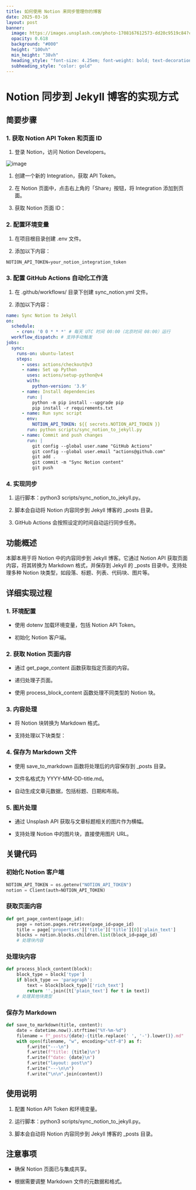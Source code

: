 ```yaml
---
title: 如何使用 Notion 来同步管理你的博客
date: 2025-03-16
layout: post
banner:
  image: https://images.unsplash.com/photo-1708167612573-dd20c9519c84?crop=entropy&cs=tinysrgb&fit=max&fm=jpg&ixid=M3w2OTIwMzJ8MHwxfHJhbmRvbXx8fHx8fHx8fDE3NDIxNjM0NDV8&ixlib=rb-4.0.3&q=80&w=1080
  opacity: 0.618
  background: "#000"
  height: "100vh"
  min_height: "38vh"
  heading_style: "font-size: 4.25em; font-weight: bold; text-decoration: underline"
  subheading_style: "color: gold"
---
```


# Notion 同步到 Jekyll 博客的实现方式

## 简要步骤

### 1. 获取 Notion API Token 和页面 ID

1. 登录 Notion，访问 Notion Developers。

![image](https://prod-files-secure.s3.us-west-2.amazonaws.com/a7a0cc5a-89b9-4cda-8686-1fba0ca52f40/d19c1afe-dea5-4312-9333-786b0ba83054/image.png?X-Amz-Algorithm=AWS4-HMAC-SHA256&X-Amz-Content-Sha256=UNSIGNED-PAYLOAD&X-Amz-Credential=ASIAZI2LB466SAMRN4AN%2F20250316%2Fus-west-2%2Fs3%2Faws4_request&X-Amz-Date=20250316T221724Z&X-Amz-Expires=3600&X-Amz-Security-Token=IQoJb3JpZ2luX2VjEN3%2F%2F%2F%2F%2F%2F%2F%2F%2F%2FwEaCXVzLXdlc3QtMiJIMEYCIQCJsEJNOeNd0Z5eRM9DRkdVpniD7eyo5o2ah2w39%2Fv1KgIhAO9MA%2F6kpdBkwlPaW1TjOAdX7EUpPQjHpD7vZRBNoJsEKv8DCDYQABoMNjM3NDIzMTgzODA1IgwNv4xsAHIuPKL%2BN9Mq3AM79CZ5vh8GnV%2BkFoOrwIBS5ZYYzx9BvIOBF8zqa%2B9Cf0eKIZ1LhRd7s9eTkFlCr7ycJJxfUQ1mrhdVC5rDJNboviSjSG6CFdhZLtlbe%2BdG8hKQ3%2Bivq7rS%2BVngz9CgpYjGBZTfpoxamHe%2BFMehkQ3y8fvA1nUQNGRbpOC5rAEL5nkPnaIRuxYalDh5WHP0VjoDTfym7Bid3awQB6xqdG9TF%2BAfrLL%2F8HI02UsnI9NDp6ER6hhM8jqsKssbU8%2BE0tQ61oQ7eeGRUSv9dp69rfMhFgR3xZP%2Bj4zrCfKfO%2BxPV%2F2K0XEOs9zkYEjQ7IgQY8SSKvf%2BsXIwwSChkSpMJH0Kdk1ib309batp9Mu7IMqaybuJJ0f%2Fs5U4sLgOlVCGMkzT3P%2F2Xajy9PNU8%2FEdTHYwgKvD4cNJL7%2BpaJGN19cdWa4uc1%2BR%2BeSty5ZXcahOzjsdQTkgGYLYDhVkNVcUFIMfKOQjuTPByfsZJZyjphhaI%2BDZ2%2BUA6bthGBXgdjKZgPqwT5Zzmiq%2Bcw9iRcoGOWjzHBNyU%2BcQXAyKRsDXaphvUeGqLqrmG%2FjSY9PS8oUwS3fZAC3wnbfByZGb6waeY7g3ypr97mXDDeUndhXw7zcgVdjCOhGPdZ8Gd%2B1JiDDU%2Fdy%2BBjqkATr3fKfVnHFDqdjWwQ9Tpp%2BPPsCE6an9JDXTujDQkSOgeYaF41moXP8UhTfNNvHgZmYK%2FWiT7xqx7%2BMWqNT3liixFqE9n%2BgGU4PvcgCi%2Bl5Q3b63kOn0dLuVv37JpoNySSaskIHgt4N1JNpPzaGpXgEm%2FOzzl%2BBvLhWr%2B%2BaO9EBvbW0JSD1YQvEiXm%2FikOW3MehhtQ3jjtbrE23xK40ORc1UI%2BTS&X-Amz-Signature=0e0db50452f09dd06b68811d92d69b661fa64e125a1e6eb8eff6eda3cb9d1aee&X-Amz-SignedHeaders=host&x-id=GetObject)

1. 创建一个新的 Integration，获取 API Token。

1. 在 Notion 页面中，点击右上角的「Share」按钮，将 Integration 添加到页面。

1. 获取 Notion 页面 ID：


### 2. 配置环境变量

1. 在项目根目录创建 .env 文件。

1. 添加以下内容：

```javascript
NOTION_API_TOKEN=your_notion_integration_token
```

### 3. 配置 GitHub Actions 自动化工作流

1. 在 .github/workflows/ 目录下创建 sync_notion.yml 文件。

1. 添加以下内容：

```yaml
name: Sync Notion to Jekyll
on:
  schedule:
    - cron: '0 0 * * *' # 每天 UTC 时间 00:00（北京时间 08:00）运行
  workflow_dispatch: # 支持手动触发
jobs:
  sync:
    runs-on: ubuntu-latest
    steps:
      - uses: actions/checkout@v3
      - name: Set up Python
        uses: actions/setup-python@v4
        with:
          python-version: '3.9'
      - name: Install dependencies
        run: |
          python -m pip install --upgrade pip
          pip install -r requirements.txt
      - name: Run sync script
        env:
          NOTION_API_TOKEN: ${{ secrets.NOTION_API_TOKEN }}
        run: python scripts/sync_notion_to_jekyll.py
      - name: Commit and push changes
        run: |
          git config --global user.name "GitHub Actions"
          git config --global user.email "actions@github.com"
          git add .
          git commit -m "Sync Notion content"
          git push
```

### 4. 实现同步

1. 运行脚本：python3 scripts/sync_notion_to_jekyll.py。

1. 脚本会自动将 Notion 内容同步到 Jekyll 博客的 _posts 目录。

1. GitHub Actions 会按照设定的时间自动运行同步任务。

## 功能概述

本脚本用于将 Notion 中的内容同步到 Jekyll 博客。它通过 Notion API 获取页面内容，将其转换为 Markdown 格式，并保存到 Jekyll 的 _posts 目录中。支持处理多种 Notion 块类型，如段落、标题、列表、代码块、图片等。

## 详细实现过程

### 1. 环境配置

- 使用 dotenv 加载环境变量，包括 Notion API Token。

- 初始化 Notion 客户端。

### 2. 获取 Notion 页面内容

- 通过 get_page_content 函数获取指定页面的内容。

- 递归处理子页面。

- 使用 process_block_content 函数处理不同类型的 Notion 块。

### 3. 内容处理

- 将 Notion 块转换为 Markdown 格式。

- 支持处理以下块类型：


### 4. 保存为 Markdown 文件

- 使用 save_to_markdown 函数将处理后的内容保存到 _posts 目录。

- 文件名格式为 YYYY-MM-DD-title.md。

- 自动生成文章元数据，包括标题、日期和布局。

### 5. 图片处理

- 通过 Unsplash API 获取与文章标题相关的图片作为横幅。

- 支持处理 Notion 中的图片块，直接使用图片 URL。

## 关键代码

### 初始化 Notion 客户端

```python
NOTION_API_TOKEN = os.getenv("NOTION_API_TOKEN")
notion = Client(auth=NOTION_API_TOKEN)
```

### 获取页面内容

```python
def get_page_content(page_id):
    page = notion.pages.retrieve(page_id=page_id)
    title = page['properties']['title']['title'][0]['plain_text']
    blocks = notion.blocks.children.list(block_id=page_id)
    # 处理块内容
```

### 处理块内容

```python
def process_block_content(block):
    block_type = block['type']
    if block_type == 'paragraph':
        text = block[block_type]['rich_text']
        return ''.join([t['plain_text'] for t in text])
    # 处理其他块类型
```

### 保存为 Markdown

```python
def save_to_markdown(title, content):
    date = datetime.now().strftime("%Y-%m-%d")
    filename = f"_posts/{date}-{title.replace(' ', '-').lower()}.md"
    with open(filename, "w", encoding="utf-8") as f:
        f.write("---\n")
        f.write(f"title: {title}\n")
        f.write(f"date: {date}\n")
        f.write("layout: post\n")
        f.write("---\n\n")
        f.write("\n\n".join(content))
```

## 使用说明

1. 配置 Notion API Token 和环境变量。

1. 运行脚本：python3 scripts/sync_notion_to_jekyll.py。

1. 脚本会自动将 Notion 内容同步到 Jekyll 博客的 _posts 目录。

## 注意事项

- 确保 Notion 页面已与集成共享。

- 根据需要调整 Markdown 文件的元数据和格式。
